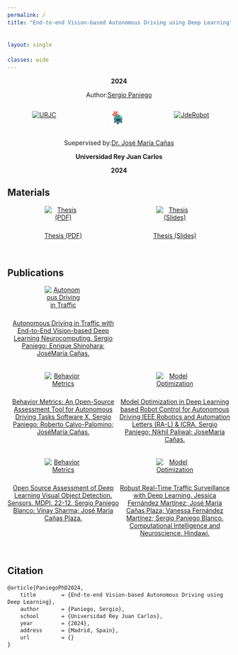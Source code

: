 ```yaml
---
permalink: /
title: "End-to-end Vision-based Autonomous Driving using Deep Learning"


layout: single

classes: wide
---
```



<p style="text-align: center; font-weight: bold;">2024</p>

<p style="text-align: center">Author:<a href="https://sergiopaniego.github.io/">Sergio Paniego</a></p>

<div class="container" style="overflow: hidden;">
    <p style="text-align: center; width: 33%; float: left;"><a href="https://www.urjc.es/"><img src="https://upload.wikimedia.org/wikipedia/commons/thumb/8/84/URJC_logo.svg/1280px-URJC_logo.svg.png" width="40%" height="40%" alt="URJC"/></a></p>
    <p style="text-align: center; width: 33%; float: left;"><a href="https://www.urjc.es/"><img src="./assets/images/logo.png" width="20%" height="20%" alt="URJC"/></a></p>
    <p style="text-align: center; width: 33%; float: left;"><a href="https://jderobot.github.io/"><img src="https://avatars.githubusercontent.com/u/10959337?s=280&v=4" width="20%" height="20%" alt="JdeRobot"/></a></p>
</div>
<p style="text-align: center">Suepervised by:<a href="https://gsyc.urjc.es/jmplaza/">Dr. José María Cañas</a></p>

<p style="text-align: center; font-weight: bold;">Universidad Rey Juan Carlos</p>
<p style="text-align: center; font-weight: bold;">2024</p>


## Materials

<div class="container" style="overflow: hidden;">
    <div style="width: 50%; float: left;margin-bottom: 20px; text-align: center;">
        <a href="/">
            <img style="max-width: 33%; height: auto; margin-bottom: 10px;" src="https://cdn-icons-png.flaticon.com/512/3731/3731553.png" alt="Thesis (PDF)">
            <p>Thesis (PDF)</p>
        </a>
    </div>
    <div style="width: 50%; float: left;margin-bottom: 20px; text-align: center;">
        <a href="/">
            <img style="max-width: 33%; height: auto; margin-bottom: 10px;" src="https://cdn-icons-png.flaticon.com/512/3731/3731553.png" alt="Thesis (Slides)">
            <p>Thesis (Slides)</p>
        </a>
    </div>
</div>

## Publications

<div class="container" style="overflow: hidden;">
    <div style="width: 50%; float: left;margin-bottom: 20px; text-align: center;">
        <a href="https://roboticslaburjc.github.io/publications/2024/autonomous_driving_in_traffic_with_end_to_end_vision_based_deep_learning">
            <img style="max-width: 33%; height: auto; margin-bottom: 10px;" src="https://cdn-icons-png.flaticon.com/512/3731/3731553.png" alt="Autonomous Driving in Traffic">
            <p>Autonomous Driving in Traffic with End-to-End Vision-based Deep Learning Neurocomputing. Sergio Paniego; Enrique Shinohara; JoséMaría Cañas.</p>
        </a>
    </div>
</div>
<div class="container" style="overflow: hidden;">
    <div style="width: 50%; float: left;margin-bottom: 20px; text-align: center;">
        <a href="https://roboticslaburjc.github.io/publications/2024/behavior_metrics_an_open_source_assessment_tool_for_autonomous_driving_tasks">
            <img style="max-width: 33%; height: auto; margin-bottom: 10px;" src="https://cdn-icons-png.flaticon.com/512/3731/3731553.png" alt="Behavior Metrics">
            <p>Behavior Metrics: An Open-Source Assessment Tool for Autonomous Driving Tasks Software X. Sergio Paniego; Roberto Calvo-Palomino; JoséMaría Cañas.</p>
        </a>
    </div>
    <div style="width: 50%; float: left;margin-bottom: 20px; text-align: center;">
        <a href="https://roboticslaburjc.github.io/publications/2023/model_optimization_in_deep_learning_based_robot_control_for_autonomous_driving">
            <img style="max-width: 33%; height: auto; margin-bottom: 10px;" src="https://cdn-icons-png.flaticon.com/512/3731/3731553.png" alt="Model Optimization">
            <p>Model Optimization in Deep Learning based Robot Control for Autonomous Driving IEEE Robotics and Automation Letters (RA-L) & ICRA. Sergio Paniego; Nikhil Paliwal; JoseMaria Cañas.</p>
        </a>
    </div>
</div>
<div class="container" style="overflow: hidden;">
    <div style="width: 50%; float: left;margin-bottom: 20px; text-align: center;">
        <a href="https://roboticslaburjc.github.io/publications/2022/open_source_assessment_of_deep_learning_visual_object_detection">
            <img style="max-width: 33%; height: auto; margin-bottom: 10px;" src="https://cdn-icons-png.flaticon.com/512/3731/3731553.png" alt="Behavior Metrics">
            <p>Open Source Assessment of Deep Learning Visual Object Detection. Sensors. MDPI. 22-12. Sergio Paniego Blanco; Vinay Sharma; José María Cañas Plaza.</p>
        </a>
    </div>
    <div style="width: 50%; float: left;margin-bottom: 20px; text-align: center;">
        <a href="https://roboticslaburjc.github.io/publications/2021/robust_real_time_traffic_surveillance_with_deep_learning">
            <img style="max-width: 33%; height: auto; margin-bottom: 10px;" src="https://cdn-icons-png.flaticon.com/512/3731/3731553.png" alt="Model Optimization">
            <p>Robust Real-Time Traffic Surveillance with Deep Learning. Jessica Fernández Martínez; José María Cañas Plaza; Vanessa Fernández Martínez; Sergio Paniego Blanco. Computational Intelligence and Neuroscience. Hindawi.</p>
        </a>
    </div>
</div>

## Citation

``` 
@article{PaniegoPhD2024,
    title        = {End-to-end Vision-based Autonomous Driving using Deep Learning},
    author       = {Paniego, Sergio},
    school       = {Universidad Rey Juan Carlos},
    year         = {2024},
    address      = {Madrid, Spain},
    url          = {}
}
``` 



